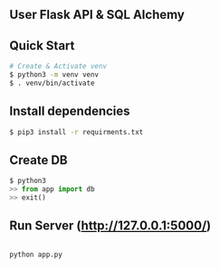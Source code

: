 ## User Flask API & SQL Alchemy


## Quick Start 

``` bash
# Create & Activate venv
$ python3 -m venv venv
$ . venv/bin/activate
```
## Install dependencies
```bash
$ pip3 install -r requirments.txt
```
## Create DB
```python
$ python3
>> from app import db
>> exit()
```
## Run Server (http://127.0.0.1:5000/)
```bash

python app.py
```

